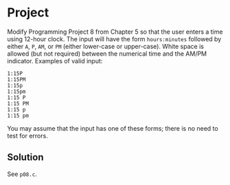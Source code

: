 # Project

Modify Programming Project 8 from Chapter 5 so that the user enters a time
using 12-hour clock. The input will have the form `hours:minutes` followed by
either `A`, `P`, `AM`, or `PM` (either lower-case or upper-case). White space
is allowed (but not required) between the numerical time and the AM/PM
indicator. Examples of valid input:

```
1:15P
1:15PM
1:15p
1:15pm
1:15 P
1:15 PM
1:15 p
1:15 pm
```

You may assume that the input has one of these forms; there is no need to test
for errors.

## Solution

See `p08.c`.
